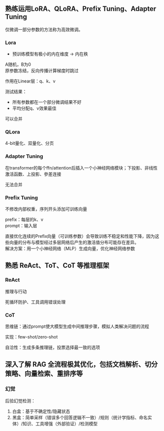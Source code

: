 ## 熟练运用LoRA、QLoRA、Prefix Tuning、Adapter Tuning

仅微调一部分参数的方法称为高效微调。

### Lora

- 预训练模型有极小的内在维度 -> 内在秩

A随机，B为0  
原参数冻结，反向传播计算梯度时跳过

作用在Linear层：q、k、v

测试结果：
- 所有参数都在一个部分微调结果不好
- 平均分配q、v效果最佳

可以合并

### QLora

4-bit量化、双量化、分页

### Adapter Tuning

在transformer的每个ffn/attention后插入一个小神经网络模块；下投影、非线性激活函数、上投影、參差连接

无法合并

### Prefix Tuning

不修改内部权重，序列开头添加可训练向量

prefix：每层的k、v  
prompt：输入层

直接优化连续的Prefix向量（可训练参数）会导致训练不稳定和性能下降，因为这些向量的分布与模型经过多层网络后产生的激活值分布可能存在差异。  
解决方案：用一个小神经网络（MLP）生成向量，优化神经网络参数

## 熟悉 ReAct、ToT、CoT 等推理框架

### ReAct

推理与行动  

死循环防护、工具调用错误处理

### CoT

思维链：通过prompt使大模型生成中间推理步骤，模拟人类解决问题的流程

实现：few-shot/zero-shot

自洽性：生成多条推理链，投票选择最一致的选项


## 深入了解 RAG 全流程极其优化，包括文档解析、切分策略、向量检索、重排序等

### 幻觉

后验幻觉检测：

1. 白盒：基于不确定性/隐藏状态
2. 黑盒：简单采样（错误多个回答逻辑不一致）/规则（统计学指标、命名实体）/知识、工具增强（外部验证）/检测模型